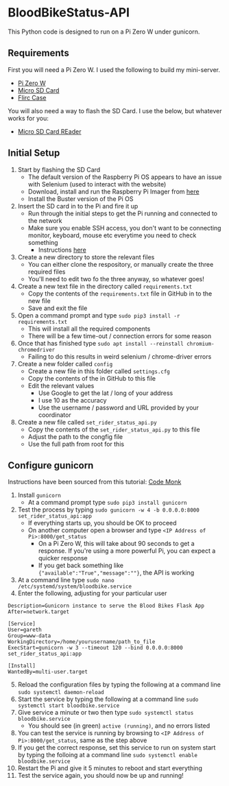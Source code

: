# BloodBikeStatus-API
This Python code is designed to run on a Pi Zero W under gunicorn.

## Requirements
First you will need a Pi Zero W.  I used the following to build my mini-server.

- [Pi Zero W](https://core-electronics.com.au/raspberry-pi-zero-w-wireless.html)
- [Micro SD Card](https://core-electronics.com.au/32gb-microsd-card-with-noobs-for-all-raspberry-pi-boards.html)
- [Flirc Case](https://core-electronics.com.au/flirc-raspberry-pi-zero-case.html)

You will also need a way to flash the SD Card.  I use the below, but whatever works for you:

- [Micro SD Card REader](https://core-electronics.com.au/usb-microsd-card-reader-writer-microsd-microsdhc-microsdxc.html)

## Initial Setup
1. Start by flashing the SD Card
   - The default version of the Raspberry Pi OS appears to have an issue with Selenium (used to interact with the website)
   - Download, install and run the Raspberry Pi Imager from [here](https://www.raspberrypi.com/software/)
   - Install the Buster version of the Pi OS
2. Insert the SD card in to the Pi and fire it up
   - Run through the initial steps to get the Pi running and connected to the network
   - Make sure you enable SSH access, you don't want to be connecting monitor, keyboard, mouse etc everytime you need to check something
     - Instructions [here](https://www.raspberrypi.com/documentation/computers/remote-access.html#setting-up-an-ssh-server)
3. Create a new directory to store the relevant files
   - You can either clone the respository, or manually create the three required files
   - You'll need to edit two fo the three anyway, so whatever goes!
5. Create a new text file in the directory called `requirements.txt`
   - Copy the contents of the `requirements.txt` file in GitHub in to the new file
   - Save and exit the file
6. Open a command prompt and type `sudo pip3 install -r requirements.txt`
   - This will install all the required components
   - There will be a few time-out / connection errors for some reason
7. Once that has finished type `sudo apt install --reinstall chromium-chromedriver`
   - Failing to do this results in weird selenium / chrome-driver errors 
8. Create a new folder called `config`
   - Create a new file in this folder called `settings.cfg`
   - Copy the contents of the in GitHub to this file
   - Edit the relevant values
     - Use Google to get the lat / long of your address
     - I use 10 as the accuracy
     - Use the username / password and URL provided by your coordinator
9. Create a new file called `set_rider_status_api.py`
   - Copy the contents of the `set_rider_status_api.py` to this file
   - Adjust the path to the congfig file
   - Use the full path from root for this

## Configure gunicorn
Instructions have been sourced from this tutorial: [Code Monk](https://www.javacodemonk.com/part-2-deploy-flask-api-in-production-using-wsgi-gunicorn-with-nginx-reverse-proxy-4cbeffdb)
1. Install `gunicorn`
    - At a command prompt type `sudo pip3 install gunicorn`
2. Test the process by typing `sudo gunicorn -w 4 -b 0.0.0.0:8000 set_rider_status_api:app`
   - If everything starts up, you should be OK to proceed
   - On another computer open a browser and type `<IP Address of Pi>:8000/get_status`
     - On a Pi Zero W, this will take about 90 seconds to get a response.  If you're using a more powerful Pi, you can expect a quicker response
     - If you get back something like `{"available":"True","message":""}`, the API is working
 3. At a command line type `sudo nano /etc/systemd/system/bloodbike.service`
 4. Enter the following, adjusting for your particular user

```[Unit]
Description=Gunicorn instance to serve the Blood Bikes Flask App
After=network.target

[Service]
User=gareth
Group=www-data
WorkingDirectory=/home/yourusername/path_to_file
ExecStart=gunicorn -w 3 --timeout 120 --bind 0.0.0.0:8000 set_rider_status_api:app

[Install]
WantedBy=multi-user.target
```
5. Reload the configuration files by typing the following at a command line `sudo systemctl daemon-reload`
6. Start the service by typing the following at a command line `sudo systemctl start bloodbike.service`
7. Give service a minute or two then type `sudo systemctl status bloodbike.service`
   - You should see (in green) `active (running)`, and no errors listed
8. You can test the service is running by browsing to `<IP Address of Pi>:8000/get_status`, same as the step above
9. If you get the correct response, set this service to run on system start by typing the folloing at a command line `sudo systemctl enable bloodbike.service`
10. Restart the Pi and give it 5 minutes to reboot and start everything
11. Test the service again, you should now be up and running!
